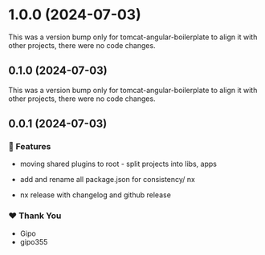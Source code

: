 # 1.0.0 (2024-07-03)

This was a version bump only for tomcat-angular-boilerplate to align it with other projects, there were no code changes.

## 0.1.0 (2024-07-03)

This was a version bump only for tomcat-angular-boilerplate to align it with other projects, there were no code changes.

## 0.0.1 (2024-07-03)


### 🚀 Features

- moving shared plugins to root - split projects into libs, apps

- add and rename all package.json for consistency/ nx

- nx release with changelog and github release


### ❤️  Thank You

- Gipo
- gipo355